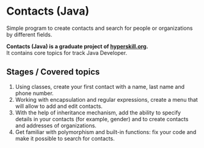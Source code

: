 # Contacts (Java)
Simple program to create contacts and search for people or organizations by different fields.  

**Contacts (Java) is a graduate project of [hyperskill.org](https://hi.hyperskill.org/how-we-teach).**  
It contains core topics for track Java Developer.

## Stages / Covered topics
1. Using classes, create your first contact with a name, last name and phone number.
2. Working with encapsulation and regular expressions, create a menu that will allow to add and edit contacts.
3. With the help of inheritance mechanism, add the ability to specify details in your contacts (for example, gender) and to create contacts and addresses of organizations.
4. Get familiar with polymorphism and built-in functions: fix your code and make it possible to search for contacts.
